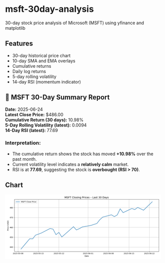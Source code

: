 # msft-30day-analysis
30-day stock price analysis of Microsoft (MSFT) using yfinance and matplotlib

## Features
- 30-day historical price chart
- 10-day SMA and EMA overlays
- Cumulative returns
- Daily log returns
- 5-day rolling volatility
- 14-day RSI (momentum indicator)

## 📄 MSFT 30-Day Summary Report
**Date:** 2025-06-24  
**Latest Close Price:** $486.00  
**Cumulative Return (30 days):** 10.98%  
**5-Day Rolling Volatility (latest):** 0.0094  
**14-Day RSI (latest):** 77.69

### Interpretation:
- The cumulative return shows the stock has moved **+10.98%** over the past month.  
- Current volatility level indicates a **relatively calm** market.  
- RSI is at **77.69**, suggesting the stock is **overbought (RSI > 70)**.

## Chart

![MSFT 30-day closing price chart](chart.png)
